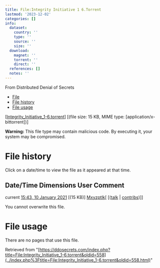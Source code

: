 ```yaml
---
title: File:Integrity Initiative 1 6.Torrent
lastmod: '2023-12-02'
categories: []
info:
  dataset:
    country: ''
    type: ''
    source: ''
    size: ''
  download:
    magnet: ''
    torrent: ''
    direct: ''
  references: []
  notes: ''
---
```




From Distributed Denial of Secrets

- [File](./File:Integrity_Initiative_1-6.torrent.html#file)
- [File
history](./File:Integrity_Initiative_1-6.torrent.html#filehistory)
- [File usage](./File:Integrity_Initiative_1-6.torrent.html#filelinks)

[[Integrity_Initiative_1-6.torrent](../images/4/41/Integrity_Initiative_1-6.torrent "Integrity Initiative 1-6.torrent")]
‎[(file size: 15 KB, MIME type:
[application/x-bittorrent])]

**Warning:** This file type may contain malicious code. By executing it,
your system may be compromised.

# File history

Click on a date/time to view the file as it appeared at that time.

Date/Time Dimensions User Comment
---
current [15:43, 10 January 2021](../images/4/41/Integrity_Initiative_1-6.torrent) [(15 KB)] [Mxyzptlk](../index.php%3Ftitle=User:Mxyzptlk&action=edit&redlink=1.html "User:Mxyzptlk (page does not exist)")[ [([talk](../index.php%3Ftitle=User_talk:Mxyzptlk&action=edit&redlink=1.html "User talk:Mxyzptlk (page does not exist)") | [contribs](./Special:Contributions/Mxyzptlk.html "Special:Contributions/Mxyzptlk"))]]

You cannot overwrite this file.

# File usage

There are no pages that use this file.

Retrieved from
"[https://ddosecrets.com/index.php?title=File:Integrity_Initiative_1-6.torrent&oldid=558](../index.php%3Ftitle=File:Integrity_Initiative_1-6.torrent&oldid=558.html)"

